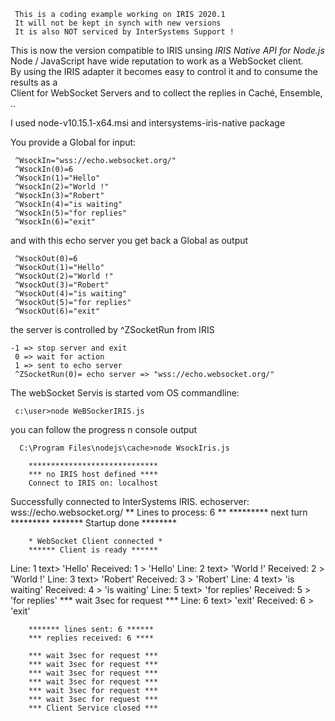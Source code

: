 ~~~
 This is a coding example working on IRIS 2020.1  
 It will not be kept in synch with new versions      
 It is also NOT serviced by InterSystems Support !   
~~~  

This is now the version compatible to IRIS unsing _IRIS Native API for Node.js_  
Node / JavaScript have wide reputation to work as a WebSocket client.  
By using the IRIS adapter it becomes easy to control it and to consume the results as a   
Client for WebSocket Servers and to collect the replies in Caché, Ensemble, ..   

I used node-v10.15.1-x64.msi and intersystems-iris-native package

You provide a Global for input:

     ^WsockIn="wss://echo.websocket.org/"
     ^WsockIn(0)=6
     ^WsockIn(1)="Hello"
     ^WsockIn(2)="World !"
     ^WsockIn(3)="Robert"
     ^WsockIn(4)="is waiting"
     ^WsockIn(5)="for replies"
     ^WsockIn(6)="exit"

and with this echo server you get back a Global as output

     ^WsockOut(0)=6
     ^WsockOut(1)="Hello"
     ^WsockOut(2)="World !"
     ^WsockOut(3)="Robert"
     ^WsockOut(4)="is waiting"
     ^WsockOut(5)="for replies"
     ^WsockOut(6)="exit"

the server is controlled by ^ZSocketRun from IRIS   
 
    -1 => stop server and exit  
     0 => wait for action  
     1 => sent to echo server  
     ^ZSocketRun(0)= echo server => "wss://echo.websocket.org/"  

The webSocket Servis is started vom OS commandline:  

     c:\user>node WeBSockerIRIS.js
          
you can follow the progress n console output

      C:\Program Files\nodejs\cache>node WsockIris.js

        *****************************
        *** no IRIS host defined ****
        Connect to IRIS on: localhost
  Successfully connected to InterSystems IRIS.
        echoserver:  wss://echo.websocket.org/
        ** Lines to process: 6 **
        ********* next turn *********
        ******* Startup done ********

        * WebSocket Client connected *
        ****** Client is ready ******
Line: 1 text> 'Hello'
Received: 1 > 'Hello'
Line: 2 text> 'World !'
Received: 2 > 'World !'
Line: 3 text> 'Robert'
Received: 3 > 'Robert'
Line: 4 text> 'is waiting'
Received: 4 > 'is waiting'
Line: 5 text> 'for replies'
Received: 5 > 'for replies'
        *** wait 3sec for request ***
Line: 6 text> 'exit'
Received: 6 > 'exit'

        ******* lines sent: 6 ******
        *** replies received: 6 ****

        *** wait 3sec for request ***
        *** wait 3sec for request ***
        *** wait 3sec for request ***
        *** wait 3sec for request ***
        *** wait 3sec for request ***
        *** wait 3sec for request ***
        *** Client Service closed ***
